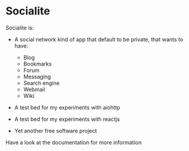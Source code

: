 # Socialite

Socialite is:

- A social network kind of app that default to be private, that wants
  to have:

    - Blog
    - Bookmarks
    - Forum
    - Messaging
    - Search engine
    - Webmail
    - Wiki
    
- A test bed for my experiments with aiohttp

- A test bed for my experiments with reactjs

- Yet another free software project

Have a look at the documentation for more information
